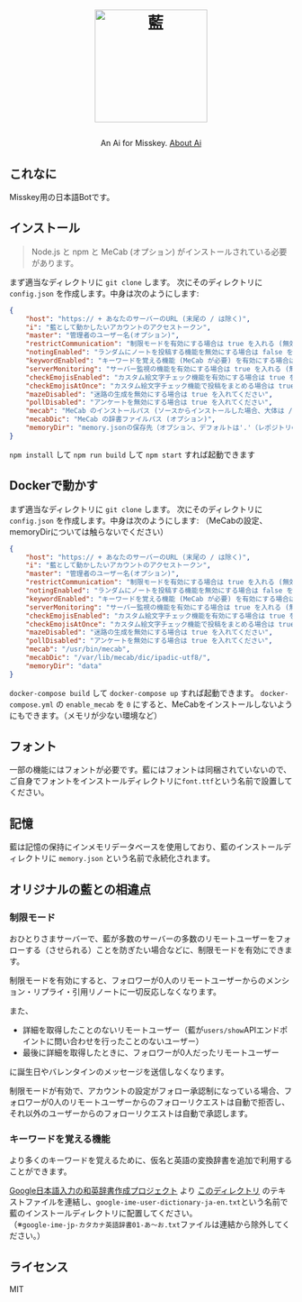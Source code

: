 <h1><p align="center"><img src="./ai.svg" alt="藍" height="200"></p></h1>
<p align="center">An Ai for Misskey. <a href="./torisetu.md">About Ai</a></p>

## これなに
Misskey用の日本語Botです。

## インストール
> Node.js と npm と MeCab (オプション) がインストールされている必要があります。

まず適当なディレクトリに `git clone` します。
次にそのディレクトリに `config.json` を作成します。中身は次のようにします:
``` json
{
	"host": "https:// + あなたのサーバーのURL (末尾の / は除く)",
	"i": "藍として動かしたいアカウントのアクセストークン",
	"master": "管理者のユーザー名(オプション)",
	"restrictCommunication": "制限モードを有効にする場合は true を入れる (無効にする場合は false)",
	"notingEnabled": "ランダムにノートを投稿する機能を無効にする場合は false を入れる",
	"keywordEnabled": "キーワードを覚える機能 (MeCab が必要) を有効にする場合は true を入れる (無効にする場合は false)",
	"serverMonitoring": "サーバー監視の機能を有効にする場合は true を入れる (無効にする場合は false)",
	"checkEmojisEnabled": "カスタム絵文字チェック機能を有効にする場合は true を入れる (無効にする場合は false)",
	"checkEmojisAtOnce": "カスタム絵文字チェック機能で投稿をまとめる場合は true を入れる (まとめない場合は false)",
	"mazeDisabled": "迷路の生成を無効にする場合は true を入れてください",
	"pollDisabled": "アンケートを無効にする場合は true を入れてください",
	"mecab": "MeCab のインストールパス (ソースからインストールした場合、大体は /usr/local/bin/mecab)",
	"mecabDic": "MeCab の辞書ファイルパス (オプション)",
	"memoryDir": "memory.jsonの保存先（オプション、デフォルトは'.'（レポジトリのルートです））"
}
```
`npm install` して `npm run build` して `npm start` すれば起動できます

## Dockerで動かす
まず適当なディレクトリに `git clone` します。
次にそのディレクトリに `config.json` を作成します。中身は次のようにします:
（MeCabの設定、memoryDirについては触らないでください）
``` json
{
	"host": "https:// + あなたのサーバーのURL (末尾の / は除く)",
	"i": "藍として動かしたいアカウントのアクセストークン",
	"master": "管理者のユーザー名(オプション)",
	"restrictCommunication": "制限モードを有効にする場合は true を入れる (無効にする場合は false)",
	"notingEnabled": "ランダムにノートを投稿する機能を無効にする場合は false を入れる",
	"keywordEnabled": "キーワードを覚える機能 (MeCab が必要) を有効にする場合は true を入れる (無効にする場合は false)",
	"serverMonitoring": "サーバー監視の機能を有効にする場合は true を入れる (無効にする場合は false)",
	"checkEmojisEnabled": "カスタム絵文字チェック機能を有効にする場合は true を入れる (無効にする場合は false)",
	"checkEmojisAtOnce": "カスタム絵文字チェック機能で投稿をまとめる場合は true を入れる (まとめない場合は false)",
	"mazeDisabled": "迷路の生成を無効にする場合は true を入れてください",
	"pollDisabled": "アンケートを無効にする場合は true を入れてください",
	"mecab": "/usr/bin/mecab",
	"mecabDic": "/var/lib/mecab/dic/ipadic-utf8/",
	"memoryDir": "data"
}
```
`docker-compose build` して `docker-compose up` すれば起動できます。
`docker-compose.yml` の `enable_mecab` を `0` にすると、MeCabをインストールしないようにもできます。（メモリが少ない環境など）

## フォント
一部の機能にはフォントが必要です。藍にはフォントは同梱されていないので、ご自身でフォントをインストールディレクトリに`font.ttf`という名前で設置してください。

## 記憶
藍は記憶の保持にインメモリデータベースを使用しており、藍のインストールディレクトリに `memory.json` という名前で永続化されます。

## オリジナルの藍との相違点

### 制限モード
おひとりさまサーバーで、藍が多数のサーバーの多数のリモートユーザーをフォローする（させられる）ことを防ぎたい場合などに、制限モードを有効にできます。

制限モードを有効にすると、フォロワーが0人のリモートユーザーからのメンション・リプライ・引用リノートに一切反応しなくなります。

また、

- 詳細を取得したことのないリモートユーザー（藍が`users/show`APIエンドポイントに問い合わせを行ったことのないユーザー）
- 最後に詳細を取得したときに、フォロワーが0人だったリモートユーザー

に誕生日やバレンタインのメッセージを送信しなくなります。

制限モードが有効で、アカウントの設定がフォロー承認制になっている場合、フォロワーが0人のリモートユーザーからのフォローリクエストは自動で拒否し、それ以外のユーザーからのフォローリクエストは自動で承認します。

### キーワードを覚える機能
より多くのキーワードを覚えるために、仮名と英語の変換辞書を追加で利用することができます。

[Google日本語入力の和英辞書作成プロジェクト](https://github.com/KEINOS/google-ime-user-dictionary-ja-en) より [このディレクトリ](https://github.com/KEINOS/google-ime-user-dictionary-ja-en/tree/master/Google-ime-jp-%E3%82%AB%E3%82%BF%E3%82%AB%E3%83%8A%E8%8B%B1%E8%AA%9E%E8%BE%9E%E5%85%B8) のテキストファイルを連結し、`google-ime-user-dictionary-ja-en.txt`という名前で藍のインストールディレクトリに配置してください。  
（※`google-ime-jp-カタカナ英語辞書01-あ～お.txt`ファイルは連結から除外してください。）

## ライセンス
MIT
